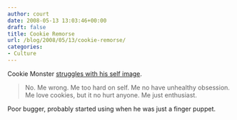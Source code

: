 ```yaml
---
author: court
date: 2008-05-13 13:03:46+00:00
draft: false
title: Cookie Remorse
url: /blog/2008/05/13/cookie-remorse/
categories:
- Culture
---
```


Cookie Monster [struggles with his self image](http://www.mcsweeneys.net/2006/5/5bryan.html).


<blockquote>No. Me wrong. Me too hard on self. Me no have unhealthy obsession. Me love cookies, but it no hurt anyone. Me just enthusiast.</blockquote>


Poor bugger, probably started using when he was just a finger puppet.
